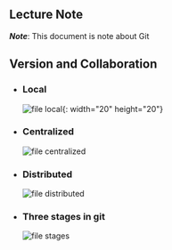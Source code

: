 ## Lecture Note

***Note***: This document is note about Git

## Version and Collaboration
- ### Local
  ![file local](https://velog.velcdn.com/images%2Fjhjeong00%2Fpost%2F488020b6-af3b-4f4c-b048-cc4fff0b4240%2FScreen%20Shot%202021-12-16%20at%203.09.30%20AM.png){: width="20" height="20"}
- ### Centralized
  ![file centralized](https://velog.velcdn.com/images%2Fjhjeong00%2Fpost%2F7dbe16d6-3efd-4b27-b1d8-a306e245fab1%2FScreen%20Shot%202021-12-16%20at%203.12.21%20AM.png)
- ### Distributed
  ![file distributed](https://velog.velcdn.com/images%2Fjhjeong00%2Fpost%2Ffc2d62e4-3c53-485b-9951-0dc12a0fdc38%2FScreen%20Shot%202021-12-16%20at%203.15.07%20AM.png)

- ### Three stages in git
  ![file stages](https://codetej.in/wp-content/uploads/2021/05/3-stage-architecture-of-GIt-1024x576.png)
